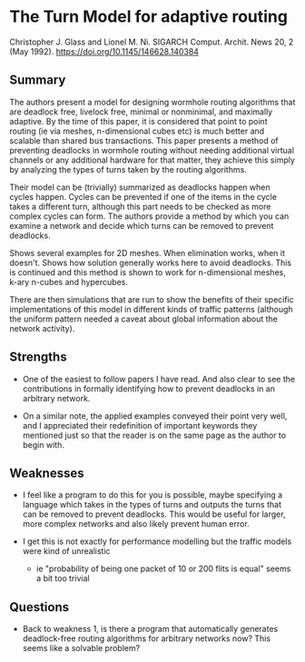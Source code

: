 # The Turn Model for adaptive routing
Christopher J. Glass and Lionel M. Ni.
SIGARCH Comput. Archit. News 20, 2 (May 1992). 
https://doi.org/10.1145/146628.140384

## Summary

The authors present a model for designing wormhole routing algorithms that are deadlock free, livelock free, minimal or nonminimal, and maximally adaptive. By the time of this paper, it is considered that point to point routing (ie via meshes, n-dimensional cubes etc) is much better and scalable than shared bus transactions. This paper presents a method of preventing deadlocks in wormhole routing without needing additional virtual channels or any additional hardware for that matter, they achieve this simply by analyzing the types of turns taken by the routing algorithms.

Their model can be (trivially) summarized as deadlocks happen when cycles happen. Cycles can be prevented if one of the items in the cycle takes a different turn, although this part needs to be checked as more complex cycles can form. The authors provide a method by which you can examine a network and decide which turns can be removed to prevent deadlocks.

Shows several examples for 2D meshes. When elimination works, when it doesn't. Shows how solution generally works here to avoid deadlocks. This is continued and this method is shown to work for n-dimensional meshes, k-ary n-cubes and hypercubes.

There are then simulations that are run to show the benefits of their specific implementations of this model in different kinds of traffic patterns (although the uniform pattern needed a caveat about global information about the network activity).

## Strengths

- One of the easiest to follow papers I have read. And also clear to see the contributions in formally identifying how to prevent deadlocks in an arbitrary network.

- On a similar note, the applied examples conveyed their point very well, and I appreciated their redefinition of important keywords they mentioned just so that the reader is on the same page as the author to begin with.

## Weaknesses

- I feel like a program to do this for you is possible, maybe specifying a language which takes in the types of turns and outputs the turns that can be removed to prevent deadlocks. This would be useful for larger, more complex networks and also likely prevent human error.

- I get this is not exactly for performance modelling but the traffic models were kind of unrealistic
    - ie "probability of being one packet of 10 or 200 flits is equal" seems a bit too trivial

## Questions

- Back to weakness 1, is there a program that automatically generates deadlock-free routing algorithms for arbitrary networks now? This seems like a solvable problem?